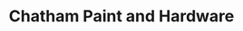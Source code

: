 ---
title: "Chatham Paint and Hardware"
url: /chatham/chatham-paint-and-hardware/
shop: Baumarkt
---